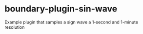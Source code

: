 # boundary-plugin-sin-wave
Example plugin that samples a sign wave a 1-second and 1-minute resolution
